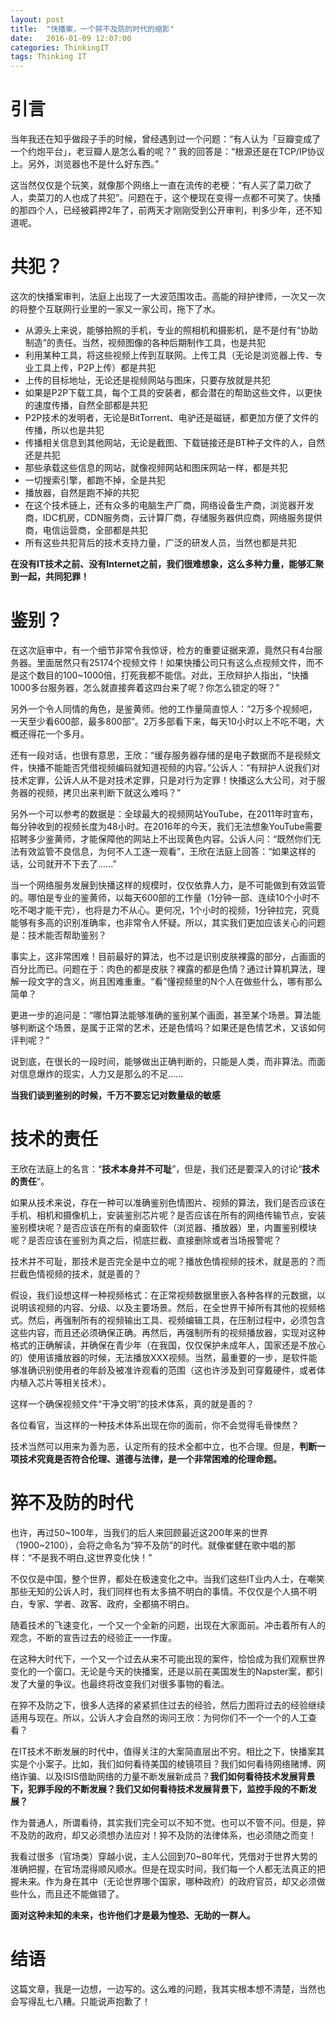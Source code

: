 ```yaml
---
layout: post
title:  "快播案，一个猝不及防的时代的缩影"
date:   2016-01-09 12:07:00
categories: ThinkingIT
tags: Thinking IT
---
```


# 引言

当年我还在知乎做段子手的时候，曾经遇到过一个问题：“有人认为「豆瓣变成了一个约炮平台」，老豆瓣人是怎么看的呢？” 我的回答是：“根源还是在TCP/IP协议上。另外，浏览器也不是什么好东西。”

这当然仅仅是个玩笑，就像那个网络上一直在流传的老梗：“有人买了菜刀砍了人，卖菜刀的人也成了共犯”。问题在于，这个梗现在变得一点都不可笑了。快播的那四个人，已经被羁押2年了，前两天才刚刚受到公开审判，判多少年，还不知道呢。

# 共犯？

这次的快播案审判，法庭上出现了一大波范围攻击。高能的辩护律师，一次又一次的将整个互联网行业里的一家又一家公司，拖下了水。

* 从源头上来说，能够拍照的手机，专业的照相机和摄影机，是不是付有“协助制造”的责任。当然，视频图像的各种后期制作工具，也是共犯
* 利用某种工具，将这些视频上传到互联网。上传工具（无论是浏览器上传、专业工具上传，P2P上传）都是共犯
* 上传的目标地址，无论还是视频网站与图床，只要存放就是共犯
* 如果是P2P下载工具，每个工具的安装者，都会潜在的帮助这些文件，以更快的速度传播，自然全部都是共犯
* P2P技术的发明者，无论是BitTorrent、电驴还是磁链，都更加方便了文件的传播，所以也是共犯
* 传播相关信息到其他网站，无论是截图、下载链接还是BT种子文件的人，自然还是共犯
* 那些承载这些信息的网站，就像视频网站和图床网站一样，都是共犯
* 一切搜索引擎，都跑不掉，全是共犯
* 播放器，自然是跑不掉的共犯
* 在这个技术链上，还有众多的电脑生产厂商，网络设备生产商，浏览器开发商，IDC机房，CDN服务商，云计算厂商，存储服务器供应商，网络服务提供商，电信运营商，全部都是共犯
* 所有这些共犯背后的技术支持力量，广泛的研发人员，当然也都是共犯

**在没有IT技术之前、没有Internet之前，我们很难想象，这么多种力量，能够汇聚到一起，共同犯罪！**

# 鉴别？

在这次庭审中，有一个细节非常令我惊讶，检方的重要证据来源，竟然只有4台服务器。里面居然只有25174个视频文件！如果快播公司只有这么点视频文件，而不是这个数目的100~1000倍，打死我都不能信。对此，王欣辩护人指出，“快播1000多台服务器，怎么就直接奔着这四台来了呢？你怎么锁定的呀？”

另外一个令人同情的角色，是鉴黄师。他的工作量简直惊人：“2万多个视频吧，一天至少看600部，最多800部”。2万多部看下来，每天10小时以上不吃不喝，大概还得花一个多月。

还有一段对话，也很有意思，王欣：“缓存服务器存储的是电子数据而不是视频文件，快播不能能否凭借视频编码就知道视频的内容。”公诉人：“有辩护人说我们对技术定罪，公诉人从不是对技术定罪，只是对行为定罪！快播这么大公司，对于服务器的视频，拷贝出来判断下就这么难吗？”

另外一个可以参考的数据是：全球最大的视频网站YouTube，在2011年时宣布，每分钟收到的视频长度为48小时。在2016年的今天，我们无法想象YouTube需要招聘多少鉴黄师，才能保障他的网站上不出现黄色内容。公诉人问：“既然你们无法有效监管不良信息，为何不人工逐一观看”，王欣在法庭上回答：“如果这样的话，公司就开不下去了......”

当一个网络服务发展到快播这样的规模时，仅仅依靠人力，是不可能做到有效监管的。哪怕是专业的鉴黄师，以每天600部的工作量（1分钟一部、连续10个小时不吃不喝才能干完），也将是力不从心。更何况，1个小时的视频，1分钟拉完，究竟能够有多高的识别准确率，也非常令人怀疑。所以，其实我们更加应该关心的问题是：技术能否帮助鉴别？

事实上，这非常困难！目前最好的算法，也不过是识别皮肤裸露的部分，占画面的百分比而已。问题在于：肉色的都是皮肤？裸露的都是色情？通过计算机算法，理解一段文字的含义，尚且困难重重。“看”懂视频里的N个人在做些什么，哪有那么简单？

更进一步的追问是：“哪怕算法能够准确的鉴别某个画面，甚至某个场景。算法能够判断这个场景，是属于正常的艺术，还是色情吗？如果还是色情艺术，又该如何评判呢？”

说到底，在很长的一段时间，能够做出正确判断的，只能是人类，而非算法。而面对信息爆炸的现实，人力又是那么的不足......

**当我们谈到鉴别的时候，千万不要忘记对数量级的敏感**

# 技术的责任

王欣在法庭上的名言：“**技术本身并不可耻**”，但是，我们还是要深入的讨论“**技术的责任**”。

如果从技术来说，存在一种可以准确鉴别色情图片、视频的算法，我们是否应该在手机、相机和摄像机上，安装鉴别芯片呢？是否应该在所有的网络传输节点，安装鉴别模块呢？是否应该在所有的桌面软件（浏览器、播放器）里，内置鉴别模块呢？是否应该在鉴别为真之后，彻底拦截、直接删除或者当场报警呢？

技术并不可耻，那技术是否完全是中立的呢？播放色情视频的技术，就是恶的？而拦截色情视频的技术，就是善的？

假设，我们设想这样一种视频格式：在正常视频数据里嵌入各种各样的元数据，以说明该视频的内容、分级、以及主要场景。然后，在全世界干掉所有其他的视频格式。然后，再强制所有的视频输出工具、视频编辑工具，在压制过程中，必须包含这些内容，而且还必须确保正确。再然后，再强制所有的视频播放器，实现对这种格式的正确解读，并确保在青少年（在我国，仅仅保护未成年人，国家还是不放心的）使用该播放器的时候，无法播放XXX视频。当然，最重要的一步，是软件能够准确识别使用者的年龄及被准许观看的范围（这也许涉及到可穿戴硬件，或者体内植入芯片等相关技术）。

这样一个确保视频文件“干净文明”的技术体系，真的就是善的？

各位看官，当这样的一种技术体系出现在你的面前，你不会觉得毛骨悚然？

技术当然可以用来为善为恶，认定所有的技术全都中立，也不合理。但是，**判断一项技术究竟是否符合伦理、道德与法律，是一个非常困难的伦理命题。**

# 猝不及防的时代

也许，再过50~100年，当我们的后人来回顾最近这200年来的世界（1900~2100），会将之命名为“猝不及防”的时代。就像崔健在歌中唱的那样：“不是我不明白,这世界变化快！”

不仅仅是中国，整个世界，都处在极速变化之中。当我们这些IT业内人士，在嘲笑那些无知的公诉人时，我们同样也有太多搞不明白的事情。不仅仅是个人搞不明白，专家、学者、政客、政府，全都搞不明白。

随着技术的飞速变化，一个又一个全新的问题，出现在大家面前。冲击着所有人的观念，不断的宣告过去的经验正一一作废。

在这种大时代下，一个又一个过去从来不可能出现的案件，恰恰成为我们观察世界变化的一个窗口。无论是今天的快播案，还是以前在美国发生的Napster案，都引发了大量的争议。也最终将改变我们对很多事物的看法。

在猝不及防之下，很多人选择的紧紧抓住过去的经验，然后力图将过去的经验继续适用与现在。所以，公诉人才会自然的询问王欣：为何你们不一个一个的人工查看？

在IT技术不断发展的时代中，值得关注的大案简直层出不穷。相比之下，快播案其实是个小案子。比如，我们如何看待美国的棱镜项目？我们如何看待网络赌博、网络诈骗、以及ISIS借助网络的力量不断发展新成员？**我们如何看待技术发展背景下，犯罪手段的不断发展？我们又如何看待技术发展背景下，监控手段的不断发展？**

作为普通人，所谓看待，其实我们完全可以不知不觉。也可以不管不问。但是，猝不及防的政府，却又必须想办法应对！猝不及防的法律体系，也必须随之而变！

我看过很多（官场类）穿越小说，主人公回到70~80年代，凭借对于世界大势的准确把握，在官场混得顺风顺水。但是在现实时间，我们每一个人都无法真正的把握未来。作为身在其中（无论世界哪个国家，哪种政府）的政府官员，却又必须做些什么，而且还不能做错了。

**面对这种未知的未来，也许他们才是最为惶恐、无助的一群人。**

# 结语

这篇文章，我是一边想，一边写的。这么难的问题，我其实根本想不清楚，当然也会写得乱七八糟。只能说声抱歉了！